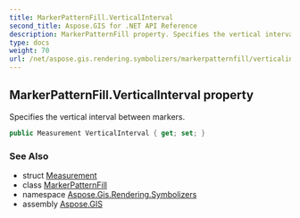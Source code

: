 ```yaml
---
title: MarkerPatternFill.VerticalInterval
second_title: Aspose.GIS for .NET API Reference
description: MarkerPatternFill property. Specifies the vertical interval between markers.
type: docs
weight: 70
url: /net/aspose.gis.rendering.symbolizers/markerpatternfill/verticalinterval/
---
```

## MarkerPatternFill.VerticalInterval property

Specifies the vertical interval between markers.

```csharp
public Measurement VerticalInterval { get; set; }
```

### See Also

* struct [Measurement](../../../aspose.gis.rendering/measurement/)
* class [MarkerPatternFill](../)
* namespace [Aspose.Gis.Rendering.Symbolizers](../../markerpatternfill/)
* assembly [Aspose.GIS](../../../)


